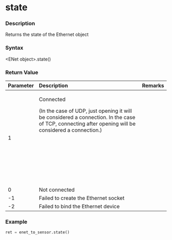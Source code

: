 # state

### Description

Returns the state of the Ethernet object

### Syntax

&lt;ENet object&gt;.state\(\)



### Return Value

<table>
  <thead>
    <tr>
      <th style="text-align:left">Parameter</th>
      <th style="text-align:left">Description</th>
      <th style="text-align:left">Remarks</th>
    </tr>
  </thead>
  <tbody>
    <tr>
      <td style="text-align:left">1</td>
      <td style="text-align:left">
        <p>Connected
          <br />
        </p>
        <p>(In the case of UDP, just opening it will be considered a connection.
          In the case of TCP, connecting after opening will be considered a connection.)
          <br
          />
        </p>
        <p>
          <br />
        </p>
        <p>
          <br />
        </p>
        <p>
          <br />
        </p>
        <p>
          <br />
        </p>
      </td>
      <td style="text-align:left"></td>
    </tr>
    <tr>
      <td style="text-align:left">0</td>
      <td style="text-align:left">Not connected</td>
      <td style="text-align:left"></td>
    </tr>
    <tr>
      <td style="text-align:left">-1</td>
      <td style="text-align:left">Failed to create the Ethernet socket</td>
      <td style="text-align:left"></td>
    </tr>
    <tr>
      <td style="text-align:left">-2</td>
      <td style="text-align:left">Failed to bind the Ethernet device</td>
      <td style="text-align:left"></td>
    </tr>
  </tbody>
</table>

### Example

```python
ret = enet_to_sensor.state()
```


